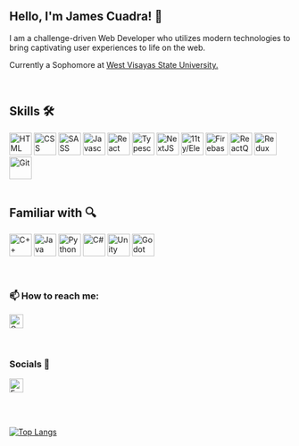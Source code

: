 ## Hello, I'm James Cuadra! 👋

I am a challenge-driven Web Developer who utilizes modern technologies to bring captivating user experiences to life on the web.

Currently a Sophomore at [West Visayas State University.](https://wvsu.edu.ph/)

<br />

## Skills 🛠

<div>
  <img src="https://user-images.githubusercontent.com/79429518/151753350-49b1bd5e-5127-4887-9aa5-d41ae999da9c.png" alt="HTML" height='40' /> 
  <img src="https://user-images.githubusercontent.com/79429518/151753514-01c29207-67d7-4bed-9712-607ea06d9d4a.png" alt="CSS" height='40' /> 
  <img src="https://user-images.githubusercontent.com/79429518/151757053-37e6f00c-9926-4a63-9bae-25d55764910d.png" alt="SASS" height='40' /> 
  <img src="https://user-images.githubusercontent.com/79429518/151753603-64512149-54e4-4c9a-9d23-8b53bcc876c6.png" alt="Javascript" height='40' /> 
  <img src="https://user-images.githubusercontent.com/79429518/151755309-7bf5cb4d-444e-4934-a2cf-9fdddb40e479.png" alt="React" height='40' /> 
  <img src="https://user-images.githubusercontent.com/79429518/151753807-86a69cb5-b34d-48bb-aa80-bf151def1751.png" alt="Typescript" height='40' /> 
  <img src="https://user-images.githubusercontent.com/79429518/151754639-80cd2a68-c1da-495e-acd0-e4048392e7ae.png" alt="NextJS" height='40' /> 
  <img src="https://user-images.githubusercontent.com/79429518/209190055-7c41e77c-f947-4690-91cc-aa03685336bf.png" alt="11ty/Eleventy" height='40' />
  <img src="https://user-images.githubusercontent.com/79429518/151753985-7801d5f4-8816-4ca8-b810-77d3c1ce4fbf.png" alt="Firebase" height='40' /> 
  <img src="https://user-images.githubusercontent.com/79429518/179785637-d27f4ace-5bf3-4c1e-a690-d2b9011ed25e.svg" alt="ReactQuery" height='40' /> 
  <img src="https://user-images.githubusercontent.com/79429518/151754846-602318e8-18be-4e4c-9f14-723132d60f56.png" alt="Redux" height='40' /> 
  <img src="https://user-images.githubusercontent.com/79429518/171039737-f42b736b-83a0-4e61-ab6e-4332638c0cca.png" alt="Git" height='40' /> 
</div>

<br />

## Familiar with 🔍

<div>
  <img src="https://user-images.githubusercontent.com/79429518/157353057-51b83a55-d99a-4234-84f3-e93fea8e45c4.png" alt="C++" height='40' /> 
  <img src="https://user-images.githubusercontent.com/79429518/157352874-10d58eed-d255-40ec-8b86-f3b9d4cbc2ba.png" alt="Java" height='40' /> 
  <img src="https://user-images.githubusercontent.com/79429518/157352912-1652dd2f-bf6b-4704-889e-2526d0679f1b.png" alt="Python" height='40' /> 
  <img src="https://user-images.githubusercontent.com/79429518/179784809-c1909234-7f44-40e1-af9f-1a1023bacfb7.png" alt="C#" height='40' /> 
  <img src="https://user-images.githubusercontent.com/79429518/171039200-485ee8cc-d6f2-46e4-ac63-7f46a59d9d11.png" alt="Unity" height='40' /> 
  <img src="https://user-images.githubusercontent.com/79429518/171039641-2d9ca075-0715-499f-b79a-eed2dff9c054.png" alt="Godot" height='40' />
</div>

<br />
<br />

### 📫 How to reach me:

[<img src='https://img.shields.io/badge/-jjlcuadradev@gmail.com-D14836?style=for-the-badge&logo=gmail&logoColor=white' alt='Gmail' height='25'>](mailto:jjlcuadradev@gmail.com)

<br />

### Socials 📱

[<img src='https://img.shields.io/badge/-jjlcuadra-%231877F2.svg?style=for-the-badge&logo=Facebook&logoColor=white' alt='Facebook' height='25'>](https://www.facebook.com/jjlcuadra)

<br />
<br />


[![Top Langs](https://github-readme-stats.vercel.app/api/top-langs/?username=AdmiralFirefox)](https://github.com/anuraghazra/github-readme-stats)
